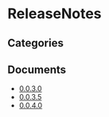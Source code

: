 # ReleaseNotes

## Categories


## Documents
- [0.0.3.0](0.0.3.0.md)
- [0.0.3.5](0.0.3.5.md)
- [0.0.4.0](0.0.4.0.md)